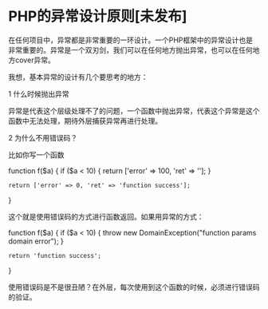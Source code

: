 # PHP的异常设计原则[未发布]

在任何项目中，异常都是非常重要的一环设计。一个PHP框架中的异常设计也是非常重要的。异常是一个双刃剑，我们可以在任何地方抛出异常，也可以在任何地方cover异常。

我想，基本异常的设计有几个要思考的地方：

1 什么时候抛出异常

异常是代表这个层级处理不了的问题，一个函数中抛出异常，代表这个异常是这个函数中无法处理，期待外层捕获异常再进行处理。

2 为什么不用错误码？

比如你写一个函数

function f($a)
{
    if ($a < 10) {
        return ['error' =>  100, 'ret' => ''];
    }

    return ['error' => 0, 'ret' => 'function success'];
}

这个就是使用错误码的方式进行函数返回。如果用异常的方式：

function f($a)
{
    if ($a < 10) {
        throw new DomainException("function params domain error");
    }

    return 'function success';
}

使用错误码是不是很丑陋？在外层，每次使用到这个函数的时候，必须进行错误码的验证。
